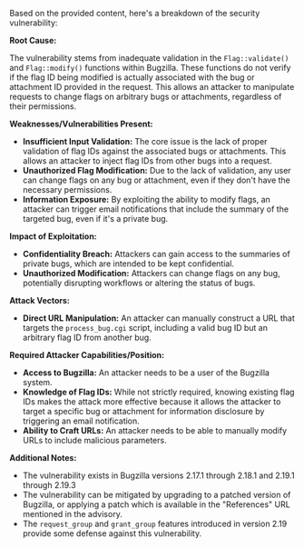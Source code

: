Based on the provided content, here's a breakdown of the security vulnerability:

**Root Cause:**

The vulnerability stems from inadequate validation in the `Flag::validate()` and `Flag::modify()` functions within Bugzilla. These functions do not verify if the flag ID being modified is actually associated with the bug or attachment ID provided in the request. This allows an attacker to manipulate requests to change flags on arbitrary bugs or attachments, regardless of their permissions.

**Weaknesses/Vulnerabilities Present:**

*   **Insufficient Input Validation:** The core issue is the lack of proper validation of flag IDs against the associated bugs or attachments. This allows an attacker to inject flag IDs from other bugs into a request.
*   **Unauthorized Flag Modification:**  Due to the lack of validation, any user can change flags on any bug or attachment, even if they don't have the necessary permissions.
*   **Information Exposure:** By exploiting the ability to modify flags, an attacker can trigger email notifications that include the summary of the targeted bug, even if it's a private bug.

**Impact of Exploitation:**

*   **Confidentiality Breach:** Attackers can gain access to the summaries of private bugs, which are intended to be kept confidential.
*   **Unauthorized Modification:** Attackers can change flags on any bug, potentially disrupting workflows or altering the status of bugs.

**Attack Vectors:**

*   **Direct URL Manipulation:** An attacker can manually construct a URL that targets the `process_bug.cgi` script, including a valid bug ID but an arbitrary flag ID from another bug.

**Required Attacker Capabilities/Position:**

*   **Access to Bugzilla:** An attacker needs to be a user of the Bugzilla system.
*   **Knowledge of Flag IDs:** While not strictly required, knowing existing flag IDs makes the attack more effective because it allows the attacker to target a specific bug or attachment for information disclosure by triggering an email notification.
*   **Ability to Craft URLs:** An attacker needs to be able to manually modify URLs to include malicious parameters.

**Additional Notes:**
*   The vulnerability exists in Bugzilla versions 2.17.1 through 2.18.1 and 2.19.1 through 2.19.3
*   The vulnerability can be mitigated by upgrading to a patched version of Bugzilla, or applying a patch which is available in the "References" URL mentioned in the advisory.
*   The `request_group` and `grant_group` features introduced in version 2.19 provide some defense against this vulnerability.